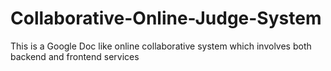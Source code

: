 # Collaborative-Online-Judge-System
This is a Google Doc like online collaborative system which involves both backend and frontend services
